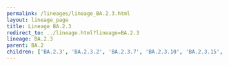 ```yaml
---
permalink: /lineages/lineage_BA.2.3.html
layout: lineage_page
title: Lineage BA.2.3
redirect_to: ../lineage.html?lineage=BA.2.3
lineage: BA.2.3
parent: BA.2
children: ['BA.2.3', 'BA.2.3.2', 'BA.2.3.7', 'BA.2.3.10', 'BA.2.3.15', 'BA.2.3.20', 'BA.2.3.22']
---
```

